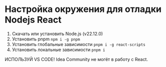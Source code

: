 # Настройка окружения для отладки Nodejs React
1. Скачать или установить Node.js (v22.12.0)
2. Установить pnpm
`npm i -g pnpm`
3. Установить глобальные зависимости
`pnpm i -g react-scripts`
4. Установить локальные зависимости
`pnpm i`

ИСПОЛЬЗУЙ VS CODE! Idea Community не могёт в работу с React.